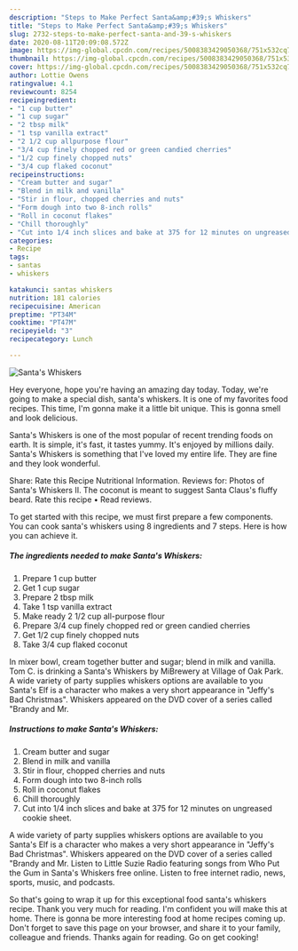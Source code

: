 ```yaml
---
description: "Steps to Make Perfect Santa&amp;#39;s Whiskers"
title: "Steps to Make Perfect Santa&amp;#39;s Whiskers"
slug: 2732-steps-to-make-perfect-santa-and-39-s-whiskers
date: 2020-08-11T20:09:08.572Z
image: https://img-global.cpcdn.com/recipes/5008383429050368/751x532cq70/santas-whiskers-recipe-main-photo.jpg
thumbnail: https://img-global.cpcdn.com/recipes/5008383429050368/751x532cq70/santas-whiskers-recipe-main-photo.jpg
cover: https://img-global.cpcdn.com/recipes/5008383429050368/751x532cq70/santas-whiskers-recipe-main-photo.jpg
author: Lottie Owens
ratingvalue: 4.1
reviewcount: 8254
recipeingredient:
- "1 cup butter"
- "1 cup sugar"
- "2 tbsp milk"
- "1 tsp vanilla extract"
- "2 1/2 cup allpurpose flour"
- "3/4 cup finely chopped red or green candied cherries"
- "1/2 cup finely chopped nuts"
- "3/4 cup flaked coconut"
recipeinstructions:
- "Cream butter and sugar"
- "Blend in milk and vanilla"
- "Stir in flour, chopped cherries and nuts"
- "Form dough into two 8-inch rolls"
- "Roll in coconut flakes"
- "Chill thoroughly"
- "Cut into 1/4 inch slices and bake at 375 for 12 minutes on ungreased cookie sheet."
categories:
- Recipe
tags:
- santas
- whiskers

katakunci: santas whiskers 
nutrition: 181 calories
recipecuisine: American
preptime: "PT34M"
cooktime: "PT47M"
recipeyield: "3"
recipecategory: Lunch

---
```



![Santa&#39;s Whiskers](https://img-global.cpcdn.com/recipes/5008383429050368/751x532cq70/santas-whiskers-recipe-main-photo.jpg)

Hey everyone, hope you're having an amazing day today. Today, we're going to make a special dish, santa&#39;s whiskers. It is one of my favorites food recipes. This time, I'm gonna make it a little bit unique. This is gonna smell and look delicious.

Santa&#39;s Whiskers is one of the most popular of recent trending foods on earth. It is simple, it's fast, it tastes yummy. It's enjoyed by millions daily. Santa&#39;s Whiskers is something that I've loved my entire life. They are fine and they look wonderful.

Share: Rate this Recipe Nutritional Information. Reviews for: Photos of Santa&#39;s Whiskers II. The coconut is meant to suggest Santa Claus&#39;s fluffy beard. Rate this recipe • Read reviews.


To get started with this recipe, we must first prepare a few components. You can cook santa&#39;s whiskers using 8 ingredients and 7 steps. Here is how you can achieve it.

<!--inarticleads1-->

##### The ingredients needed to make Santa&#39;s Whiskers:

1. Prepare 1 cup butter
1. Get 1 cup sugar
1. Prepare 2 tbsp milk
1. Take 1 tsp vanilla extract
1. Make ready 2 1/2 cup all-purpose flour
1. Prepare 3/4 cup finely chopped red or green candied cherries
1. Get 1/2 cup finely chopped nuts
1. Take 3/4 cup flaked coconut


In mixer bowl, cream together butter and sugar; blend in milk and vanilla. Tom C. is drinking a Santa&#39;s Whiskers by MiBrewery at Village of Oak Park. A wide variety of party supplies whiskers options are available to you Santa&#39;s Elf is a character who makes a very short appearance in &#34;Jeffy&#39;s Bad Christmas&#34;. Whiskers appeared on the DVD cover of a series called &#34;Brandy and Mr. 

<!--inarticleads2-->

##### Instructions to make Santa&#39;s Whiskers:

1. Cream butter and sugar
1. Blend in milk and vanilla
1. Stir in flour, chopped cherries and nuts
1. Form dough into two 8-inch rolls
1. Roll in coconut flakes
1. Chill thoroughly
1. Cut into 1/4 inch slices and bake at 375 for 12 minutes on ungreased cookie sheet.


A wide variety of party supplies whiskers options are available to you Santa&#39;s Elf is a character who makes a very short appearance in &#34;Jeffy&#39;s Bad Christmas&#34;. Whiskers appeared on the DVD cover of a series called &#34;Brandy and Mr. Listen to Little Suzie Radio featuring songs from Who Put the Gum in Santa&#39;s Whiskers free online. Listen to free internet radio, news, sports, music, and podcasts. 

So that's going to wrap it up for this exceptional food santa&#39;s whiskers recipe. Thank you very much for reading. I'm confident you will make this at home. There is gonna be more interesting food at home recipes coming up. Don't forget to save this page on your browser, and share it to your family, colleague and friends. Thanks again for reading. Go on get cooking!
